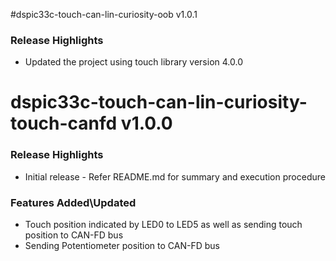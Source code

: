 #dspic33c-touch-can-lin-curiosity-oob v1.0.1

### Release Highlights

- Updated the project using touch library version 4.0.0

# dspic33c-touch-can-lin-curiosity-touch-canfd v1.0.0

### Release Highlights

- Initial release - Refer README.md for summary and execution procedure

### Features Added\Updated

- Touch position indicated by LED0 to LED5 as well as sending touch position to CAN-FD bus
- Sending Potentiometer position to CAN-FD bus
